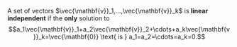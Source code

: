 A set of vectors $\vec{\mathbf{v}}_1,...,\vec{\mathbf{v}}_k$ is **linear independent** if the **only** solution to $$a_1\vec{\mathbf{v}}_1+a_2\vec{\mathbf{v}}_2+\cdots+a_k\vec{\mathbf{v}}_k=\vec{\mathbf{0}} \text{ is } a_1=a_2=\cdots=a_k=0.$$